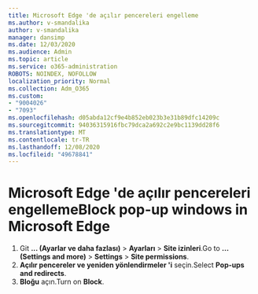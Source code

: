 ```yaml
---
title: Microsoft Edge 'de açılır pencereleri engelleme
ms.author: v-smandalika
author: v-smandalika
manager: dansimp
ms.date: 12/03/2020
ms.audience: Admin
ms.topic: article
ms.service: o365-administration
ROBOTS: NOINDEX, NOFOLLOW
localization_priority: Normal
ms.collection: Adm_O365
ms.custom:
- "9004026"
- "7093"
ms.openlocfilehash: d05abda12cf9e4b852eb023b3e31b89dfc14209c
ms.sourcegitcommit: 94036315916fbc79dca2a692c2e9bc1139dd28f6
ms.translationtype: MT
ms.contentlocale: tr-TR
ms.lasthandoff: 12/08/2020
ms.locfileid: "49678841"
---
```

# <a name="block-pop-up-windows-in-microsoft-edge"></a><span data-ttu-id="c166f-102">Microsoft Edge 'de açılır pencereleri engelleme</span><span class="sxs-lookup"><span data-stu-id="c166f-102">Block pop-up windows in Microsoft Edge</span></span>

1. <span data-ttu-id="c166f-103">Git **... (Ayarlar ve daha fazlası)**  >  **Ayarları**  >  **Site izinleri**.</span><span class="sxs-lookup"><span data-stu-id="c166f-103">Go to **... (Settings and more)** > **Settings** > **Site permissions**.</span></span>
2. <span data-ttu-id="c166f-104">**Açılır pencereler ve yeniden yönlendirmeler 'i** seçin.</span><span class="sxs-lookup"><span data-stu-id="c166f-104">Select **Pop-ups and redirects**.</span></span>
3. <span data-ttu-id="c166f-105">**Bloğu** açın.</span><span class="sxs-lookup"><span data-stu-id="c166f-105">Turn on **Block**.</span></span>